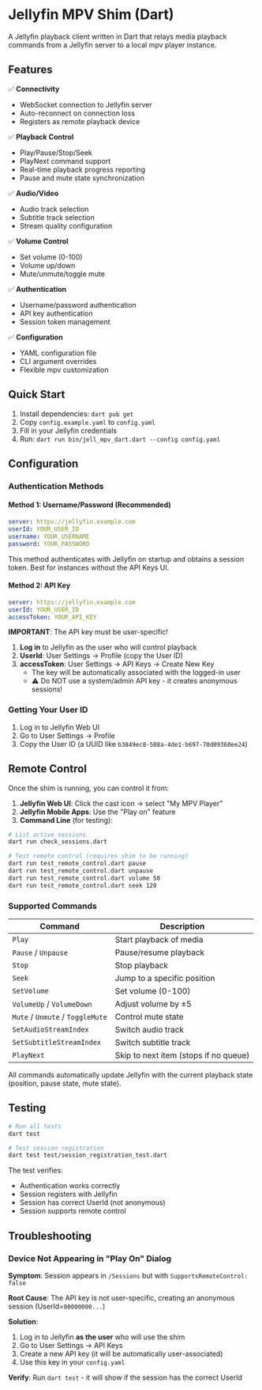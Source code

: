 # Jellyfin MPV Shim (Dart)

A Jellyfin playback client written in Dart that relays media playback commands from a Jellyfin server to a local mpv player instance.

## Features

✅ **Connectivity**

- WebSocket connection to Jellyfin server
- Auto-reconnect on connection loss
- Registers as remote playback device

✅ **Playback Control**

- Play/Pause/Stop/Seek
- PlayNext command support
- Real-time playback progress reporting
- Pause and mute state synchronization

✅ **Audio/Video**

- Audio track selection
- Subtitle track selection
- Stream quality configuration

✅ **Volume Control**

- Set volume (0-100)
- Volume up/down
- Mute/unmute/toggle mute

✅ **Authentication**

- Username/password authentication
- API key authentication
- Session token management

✅ **Configuration**

- YAML configuration file
- CLI argument overrides
- Flexible mpv customization

## Quick Start

1. Install dependencies: `dart pub get`
2. Copy `config.example.yaml` to `config.yaml`
3. Fill in your Jellyfin credentials
4. Run: `dart run bin/jell_mpv_dart.dart --config config.yaml`

## Configuration

### Authentication Methods

#### Method 1: Username/Password (Recommended)

```yaml
server: https://jellyfin.example.com
userId: YOUR_USER_ID
username: YOUR_USERNAME
password: YOUR_PASSWORD
```

This method authenticates with Jellyfin on startup and obtains a session token. Best for instances without the API Keys UI.

#### Method 2: API Key

```yaml
server: https://jellyfin.example.com
userId: YOUR_USER_ID
accessToken: YOUR_API_KEY
```

**IMPORTANT**: The API key must be user-specific!

1. **Log in** to Jellyfin as the user who will control playback
2. **UserId**: User Settings → Profile (copy the User ID)
3. **accessToken**: User Settings → API Keys → Create New Key
   - The key will be automatically associated with the logged-in user
   - ⚠️ Do NOT use a system/admin API key - it creates anonymous sessions!

### Getting Your User ID

1. Log in to Jellyfin Web UI
2. Go to User Settings → Profile
3. Copy the User ID (a UUID like `b3849ec8-508a-4de1-b697-70d09360ee24`)

## Remote Control

Once the shim is running, you can control it from:

1. **Jellyfin Web UI**: Click the cast icon → select "My MPV Player"
2. **Jellyfin Mobile Apps**: Use the "Play on" feature
3. **Command Line** (for testing):

```bash
# List active sessions
dart run check_sessions.dart

# Test remote control (requires shim to be running)
dart run test_remote_control.dart pause
dart run test_remote_control.dart unpause
dart run test_remote_control.dart volume 50
dart run test_remote_control.dart seek 120
```

### Supported Commands

| Command                          | Description                           |
| -------------------------------- | ------------------------------------- |
| `Play`                           | Start playback of media               |
| `Pause` / `Unpause`              | Pause/resume playback                 |
| `Stop`                           | Stop playback                         |
| `Seek`                           | Jump to a specific position           |
| `SetVolume`                      | Set volume (0-100)                    |
| `VolumeUp` / `VolumeDown`        | Adjust volume by ±5                   |
| `Mute` / `Unmute` / `ToggleMute` | Control mute state                    |
| `SetAudioStreamIndex`            | Switch audio track                    |
| `SetSubtitleStreamIndex`         | Switch subtitle track                 |
| `PlayNext`                       | Skip to next item (stops if no queue) |

All commands automatically update Jellyfin with the current playback state (position, pause state, mute state).

## Testing

```bash
# Run all tests
dart test

# Test session registration
dart test test/session_registration_test.dart
```

The test verifies:

- Authentication works correctly
- Session registers with Jellyfin
- Session has correct UserId (not anonymous)
- Session supports remote control

## Troubleshooting

### Device Not Appearing in "Play On" Dialog

**Symptom**: Session appears in `/Sessions` but with `SupportsRemoteControl: false`

**Root Cause**: The API key is not user-specific, creating an anonymous session (UserId=`00000000...`)

**Solution**:

1. Log in to Jellyfin **as the user** who will use the shim
2. Go to User Settings → API Keys
3. Create a new API key (it will be automatically user-associated)
4. Use this key in your `config.yaml`

**Verify**: Run `dart test` - it will show if the session has the correct UserId
